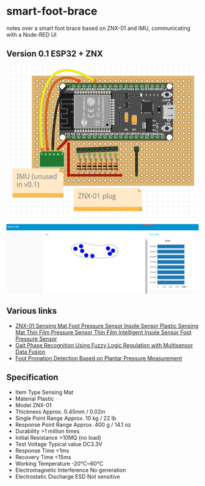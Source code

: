 # smart-foot-brace
notes over a smart foot brace based on ZNX-01 and IMU, communicating with a Node-RED UI


## Version 0.1 ESP32 + ZNX

![](https://github.com/vongomben/smart-foot-brace/blob/main/img/v01.png?raw=true)

![](https://github.com/vongomben/smart-foot-brace/blob/main/img/ui.PNG?raw=true)

## Various links 

* [ZNX-01 Sensing Mat,Foot Pressure Sensor Insole Sensor Plastic Sensing Mat Thin Film Pressure Sensor Thin Film Intelligent Insole Sensor Foot Pressure Sensor](https://www.amazon.com/ZNX-01-Sensing-Pressure-Plastic-Intelligent/dp/B09PF5TNS8)  
* [Gait Phase Recognition Using Fuzzy Logic Regulation with Multisensor Data Fusion](https://www.hindawi.com/journals/js/2021/8776059/)
* [Foot Pronation Detection Based on Plantar Pressure Measurement](https://www.researchgate.net/publication/346509459_Foot_Pronation_Detection_Based_on_Plantar_Pressure_Measurement)


## Specification

* Item Type	Sensing Mat
* Material	Plastic
* Model	ZNX-01
* Thickness	Approx. 0.45mm / 0.02in
* Single Point Range	Approx. 10 kg / 22 lb
* Response Point Range	Approx. 400 g / 14.1 oz
* Durability	>1 million times
* Initial Resistance	>10MQ (no load)
* Test Voltage	Typical value DC3.3V
* Response Time	<1ms
* Recovery Time	<15ms
* Working Temperature	-20℃~60℃
* Electromagnetic Interference	No generation
* Electrostatic Discharge ESD	Not sensitive



